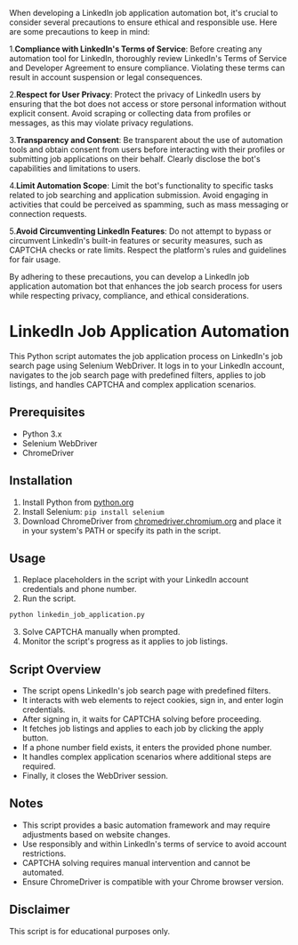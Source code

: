 
When developing a LinkedIn job application automation bot, it's crucial to consider several precautions to ensure ethical and responsible use. Here are some precautions to keep in mind:

1.**Compliance with LinkedIn's Terms of Service**: Before creating any automation tool for LinkedIn, thoroughly review LinkedIn's Terms of Service and Developer Agreement to ensure compliance. Violating these terms can result in account suspension or legal consequences.

2.**Respect for User Privacy**: Protect the privacy of LinkedIn users by ensuring that the bot does not access or store personal information without explicit consent. Avoid scraping or collecting data from profiles or messages, as this may violate privacy regulations.

3.**Transparency and Consent**: Be transparent about the use of automation tools and obtain consent from users before interacting with their profiles or submitting job applications on their behalf. Clearly disclose the bot's capabilities and limitations to users.

4.**Limit Automation Scope**: Limit the bot's functionality to specific tasks related to job searching and application submission. Avoid engaging in activities that could be perceived as spamming, such as mass messaging or connection requests.

5.**Avoid Circumventing LinkedIn Features**: Do not attempt to bypass or circumvent LinkedIn's built-in features or security measures, such as CAPTCHA checks or rate limits. Respect the platform's rules and guidelines for fair usage.

By adhering to these precautions, you can develop a LinkedIn job application automation bot that enhances the job search process for users while respecting privacy, compliance, and ethical considerations.


# LinkedIn Job Application Automation

This Python script automates the job application process on LinkedIn's job search page using Selenium WebDriver. It logs in to your LinkedIn account, navigates to the job search page with predefined filters, applies to job listings, and handles CAPTCHA and complex application scenarios.

## Prerequisites
- Python 3.x
- Selenium WebDriver
- ChromeDriver

## Installation
1. Install Python from [python.org](https://www.python.org/downloads/)
2. Install Selenium: `pip install selenium`
3. Download ChromeDriver from [chromedriver.chromium.org](https://sites.google.com/a/chromium.org/chromedriver/downloads) and place it in your system's PATH or specify its path in the script.

## Usage
1. Replace placeholders in the script with your LinkedIn account credentials and phone number.
2. Run the script.

```bash
python linkedin_job_application.py
```

3. Solve CAPTCHA manually when prompted.
4. Monitor the script's progress as it applies to job listings.

## Script Overview
- The script opens LinkedIn's job search page with predefined filters.
- It interacts with web elements to reject cookies, sign in, and enter login credentials.
- After signing in, it waits for CAPTCHA solving before proceeding.
- It fetches job listings and applies to each job by clicking the apply button.
- If a phone number field exists, it enters the provided phone number.
- It handles complex application scenarios where additional steps are required.
- Finally, it closes the WebDriver session.

## Notes
- This script provides a basic automation framework and may require adjustments based on website changes.
- Use responsibly and within LinkedIn's terms of service to avoid account restrictions.
- CAPTCHA solving requires manual intervention and cannot be automated.
- Ensure ChromeDriver is compatible with your Chrome browser version.

## Disclaimer
This script is for educational purposes only.
